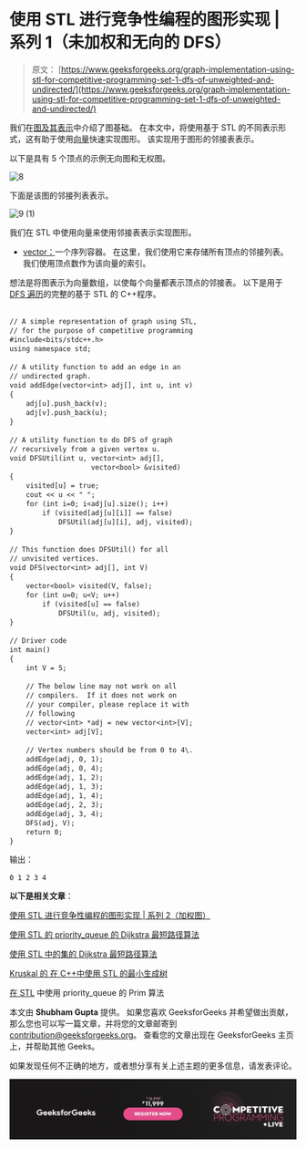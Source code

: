 # 使用 STL 进行竞争性编程的图形实现 | 系列 1（未加权和无向的 DFS）

> 原文： [https://www.geeksforgeeks.org/graph-implementation-using-stl-for-competitive-programming-set-1-dfs-of-unweighted-and-undirected/](https://www.geeksforgeeks.org/graph-implementation-using-stl-for-competitive-programming-set-1-dfs-of-unweighted-and-undirected/)

我们在[图及其表示](https://www.geeksforgeeks.org/graph-and-its-representations/)中介绍了图基础。 在本文中，将使用基于 STL 的不同表示形式，这有助于使用[向量](http://quiz.geeksforgeeks.org/vector-sequence-containers-the-c-standard-template-library-stl-set-1/)快速实现图形。 该实现用于图形的邻接表表示。

以下是具有 5 个顶点的示例无向图和无权图。

![8](img/1ef79a5320e6115e8c3ada572164793e.png)

下面是该图的邻接列表表示。

![9 (1)](img/218bff5938529b5ffa08e970848d05ad.png)

我们在 STL 中使用向量来使用邻接表表示实现图形。

*   [vector：](http://quiz.geeksforgeeks.org/vector-sequence-containers-the-c-standard-template-library-stl-set-1/)一个序列容器。 在这里，我们使用它来存储所有顶点的邻接列表。 我们使用顶点数作为该向量的索引。

想法是将图表示为向量数组，以使每个向量都表示顶点的邻接表。 以下是用于 [DFS 遍历](https://www.geeksforgeeks.org/depth-first-traversal-for-a-graph/)的完整的基于 STL 的 C++程序。

```

// A simple representation of graph using STL, 
// for the purpose of competitive programming 
#include<bits/stdc++.h> 
using namespace std; 

// A utility function to add an edge in an 
// undirected graph. 
void addEdge(vector<int> adj[], int u, int v) 
{ 
    adj[u].push_back(v); 
    adj[v].push_back(u); 
} 

// A utility function to do DFS of graph 
// recursively from a given vertex u. 
void DFSUtil(int u, vector<int> adj[], 
                    vector<bool> &visited) 
{ 
    visited[u] = true; 
    cout << u << " "; 
    for (int i=0; i<adj[u].size(); i++) 
        if (visited[adj[u][i]] == false) 
            DFSUtil(adj[u][i], adj, visited); 
} 

// This function does DFSUtil() for all  
// unvisited vertices. 
void DFS(vector<int> adj[], int V) 
{ 
    vector<bool> visited(V, false); 
    for (int u=0; u<V; u++) 
        if (visited[u] == false) 
            DFSUtil(u, adj, visited); 
} 

// Driver code 
int main() 
{ 
    int V = 5; 

    // The below line may not work on all 
    // compilers.  If it does not work on 
    // your compiler, please replace it with 
    // following 
    // vector<int> *adj = new vector<int>[V]; 
    vector<int> adj[V]; 

    // Vertex numbers should be from 0 to 4\. 
    addEdge(adj, 0, 1); 
    addEdge(adj, 0, 4); 
    addEdge(adj, 1, 2); 
    addEdge(adj, 1, 3); 
    addEdge(adj, 1, 4); 
    addEdge(adj, 2, 3); 
    addEdge(adj, 3, 4); 
    DFS(adj, V); 
    return 0; 
} 

```

输出：

```
0 1 2 3 4
```

**以下是相关文章**：

[使用 STL 进行竞争性编程的图形实现 | 系列 2（加权图）](https://www.geeksforgeeks.org/graph-implementation-using-stl-for-competitive-programming-set-2-weighted-graph/)

[使用 STL 的 priority_queue 的 Dijkstra 最短路径算法](https://www.geeksforgeeks.org/dijkstras-shortest-path-algorithm-using-priority_queue-stl/)

[使用 STL 中的集的 Dijkstra 最短路径算法](https://www.geeksforgeeks.org/dijkstras-shortest-path-algorithm-using-set-in-stl/)

[Kruskal 的 在 C++中使用 STL 的最小生成树](https://www.geeksforgeeks.org/kruskals-minimum-spanning-tree-using-stl-in-c/)

[在 STL](https://www.geeksforgeeks.org/prims-algorithm-using-priority_queue-stl/) 中使用 priority_queue 的 Prim 算法

本文由 **Shubham Gupta** 提供。 如果您喜欢 GeeksforGeeks 并希望做出贡献，那么您也可以写一篇文章，并将您的文章邮寄到 contribution@geeksforgeeks.org。 查看您的文章出现在 GeeksforGeeks 主页上，并帮助其他 Geeks。

如果发现任何不正确的地方，或者想分享有关上述主题的更多信息，请发表评论。

![competitive-programming-img](img/5211864e7e7a28eeeb039fa5d6073a24.png)